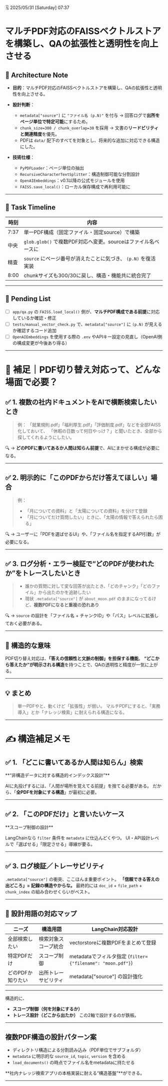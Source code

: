🗓️ 2025/05/31 \[Saturday] 07:37

# マルチPDF対応のFAISSベクトルストアを構築し、QAの拡張性と透明性を向上させる
## 🧱 Architecture Note

* **目的**：マルチPDF対応のFAISSベクトルストアを構築し、QAの拡張性と透明性を向上させる。
* **設計判断**：
  * `metadata["source"]` に `"ファイル名 (p.N)"` を付与 → 回答ログで**出所をページ単位で特定可能**にするため。
  * `chunk_size=300 / chunk_overlap=30` を採用 → 文書の**リードビリティと関連精度**を優先。
  * PDFは `data/` 配下のすべてを対象とし、将来的な追加に対応できる構造にした。

* **技術仕様**：
  * `PyPDFLoader`：ページ単位の抽出
  * `RecursiveCharacterTextSplitter`：構造制御可能な分割設計
  * `OpenAIEmbeddings`：v0.1以降の公式モジュールを使用
  * `FAISS.save_local()`：ローカル保存構成で再利用可能に

---

## 📅 Task Timeline

| 時刻 | 内容                                         |
| -- | ------------------------------------------ |
| 7:37 | 単一PDF構成（固定ファイル・固定source）で構築                |
| 中央 | `glob.glob()` で複数PDF対応へ変更。sourceはファイル名ベースに |
| 精査 | `source` にページ番号が消えたことに気づき、 `(p.N)` を復活実装   |
| 8:00 | chunkサイズも300/30に戻し、構造・機能共に統合完了             |

---

## 🔧 Pending List

* [ ] `app/qa.py` の `FAISS.load_local()` 側が、**マルチPDF構成である前提**に対応しているか確認・修正
* [ ] `tests/manual_vector_check.py` で、`metadata["source"]` に `(p.N)` が見えるか確認するコード追加
* [ ] `OpenAIEmbeddings` を使用する際の `.env` やAPIキー設定の見直し（OpenAI側の構成変更が今後あり得る）

---


# 🎯 補足｜PDF切り替え対応って、どんな場面で必要？

## ✅ 1. **複数の社内ドキュメントをAIで横断検索したいとき**

> 例：
> 「就業規則.pdf」「福利厚生.pdf」「評価制度.pdf」などを全部FAISS化しておいて、
> 「休暇の日数って何日やっけ？」と聞いたとき、全部から探してくれるようにしたい。

🔍 → **どのPDFに書いてあるか人間は知らん前提**で、AIにまかせる構成が必要になる。

---

## ✅ 2. **明示的に「このPDFからだけ答えてほしい」場合**

> 例：
>
> * 「月についての資料」と「太陽についての資料」を分けて登録
> * 「月についてだけ質問したい」ときに、「太陽の情報で答えられたら困る」

🔍 → ユーザーに「PDFを選ばせるUI」や、「ファイル名を指定するAPI引数」が必要になる。

---

## ✅ 3. **ログ分析・エラー検証で“どのPDFが使われたか”をトレースしたいとき**

> * 誰かの質問に対して変な回答が出たとき、「どのチャンク」「どのファイル」から出たのかを追跡したい
> * 現状 `.metadata["source"]` が `about_moon.pdf` のままになってるけど、**複数PDFになると重複の恐れあり**

🔍 → `source` の設計を「ファイル名 + チャンクID」や「パス」レベルに拡張しておく必要がある。

---

## 🧠 構造的な意味

PDF切り替え対応は、**「答えの信頼性と文脈の制御」を担保する機能**。
**“どこから答えたか”が明示される構造**を持つことで、QAの透明性と精度が一気に上がる。

---

## 💡 まとめ

> 単一PDFやと、動くけど「拡張性」が弱い。
> マルチPDFにすると、「実務導入」とか「ナレッジ検索」に耐えられる構造になる。

---

# ✍️ 構造補足メモ

## ✅ 1. 「どこに書いてあるか人間は知らん」検索
\*\*“非構造データに対する構造的インデックス設計”\*\*

AIに丸投げするには、「人間が場所を覚えてる前提」を捨てる必要がある。
だから、「**全PDFを対象にする構造**」が最初に必要。

---

## ✅ 2. 「このPDFだけ」と言いたいケース
\*\*スコープ制御の設計\*\*

LangChainなら `filter` 条件を `metadata` に仕込んどくやつ。
UI・API設計レベルで「選ばせる」「限定させる」導線が要る。

---

## ✅ 3. ログ検証／トレーサビリティ

`.metadata["source"]` の衝突、ここほんま重要ポイント。
**「信頼できる答えの出どころ」= 記録の構造やからな。**
最終的には `doc_id` + `file_path` + `chunk_index` の組み合わせくらいがベスト。

---

## 🔧 設計用語の対応マップ

| ニーズ        | 構造用語       | LangChain対応設計                                       |
| ---------- | ---------- | --------------------------------------------------- |
| 全部検索したい    | 検索対象スコープ統合 | vectorstoreに複数PDFをまとめて登録                            |
| 特定PDFだけ    | スコープ制御     | metadataでフィルタ指定 (`filter={"filename": "moon.pdf"}`) |
| どのPDFか知りたい | 出所トレーサビリティ | metadata\["source"] の設計強化                           |

---

構造的に、
* **スコープ制御（何を対象にするか）**
* **トレース設計（どこから出たか）**
  この2軸で設計するのが鉄板。

---

## 複数PDF構造の設計パターン案

- ディレクトリ構造による分割読み込み（PDF単位でサブフォルダ）
- `metadata` に明示的な `source_id`, `topic`, `version` を含める
- `load_documents()` の時点でファイル名をmetadataに持たせる

\*\*社内ナレッジ検索アプリの本格実装に耐える“構造基盤”\*\*ができる。

---


